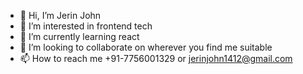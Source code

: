 - 👋 Hi, I’m Jerin John
- 👀 I’m interested in frontend tech
- 🌱 I’m currently learning react
- 💞️ I’m looking to collaborate on wherever you find me suitable
- 📫 How to reach me +91-7756001329 or jerinjohn1412@gmail.com

<!---
jerinjohn1412/jerinjohn1412 is a ✨ special ✨ repository because its `README.md` (this file) appears on your GitHub profile.
You can click the Preview link to take a look at your changes.
--->
